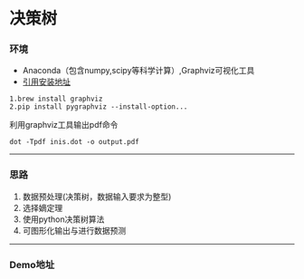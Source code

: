 # 决策树
### 环境
* Anaconda（包含numpy,scipy等科学计算）,Graphviz可视化工具
* [引用安装地址](http://www.alexandrejoseph.com/blog/2016-02-10-install-pygraphviz-mac-osx.html)
```
1.brew install graphviz
2.pip install pygraphviz --install-option...
```
利用graphviz工具输出pdf命令
```
dot -Tpdf inis.dot -o output.pdf
```
---

### 思路
1. 数据预处理(决策树，数据输入要求为整型)
2. 选择嫡定理
3. 使用python决策树算法
4. 可图形化输出与进行数据预测
---
### Demo地址



